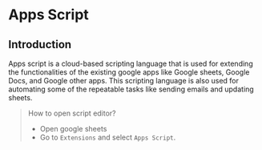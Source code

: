 # Apps Script

## Introduction
Apps script is a cloud-based scripting language that is used for extending the functionalities of the existing google apps like Google sheets, Google Docs, and Google other apps. This scripting language is also used for automating some of the repeatable tasks like sending emails and updating sheets.

> How to open script editor?
>  * Open google sheets
>  * Go to `Extensions` and select `Apps Script`.
